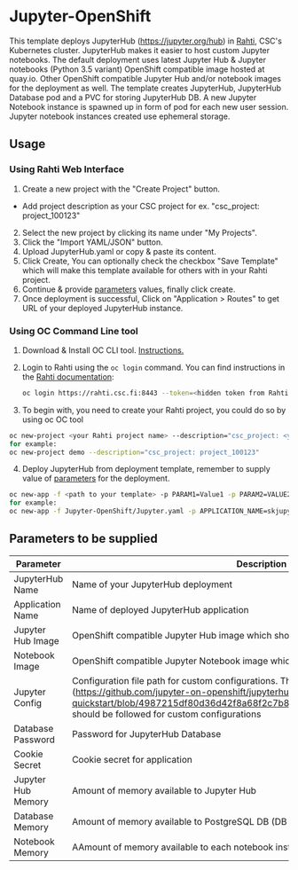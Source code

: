 # Jupyter-OpenShift

This template deploys JupyterHub (https://jupyter.org/hub) in [Rahti](https://rahti.csc.fi/), CSC's Kubernetes cluster. JupyterHub makes it easier to host custom Jupyter notebooks. The default deployment uses latest Jupyter Hub & Jupyter notebooks (Python 3.5 variant) OpenShift compatible image hosted at quay.io. Other OpenShift compatible Jupyter Hub and/or notebook images for the deployment as well. The template creates JupyterHub, JupyterHub Database pod and a PVC for storing JupyterHub DB. A new Jupyter Notebook instance is spawned up in form of pod for each new user session. Jupyter notebook instances created use ephemeral storage.

## Usage

### Using Rahti Web Interface
1. Create a new project with the "Create Project" button.
  * Add project description as your CSC project for ex. "csc_project: project_100123"
2. Select the new project by clicking its name under "My Projects".
3. Click the "Import YAML/JSON" button.
4. Upload JupyterHub.yaml or copy & paste its content.
5. Click Create, You can optionally check the checkbox "Save Template" which will make this template available for others with in your Rahti project.
6. Continue & provide [parameters](#parameters-to-be-supplied) values, finally click create.
7. Once deployment is successful, Click on "Application > Routes" to get URL of your deployed JupyterHub instance.

### Using OC Command Line tool
1. Download & Install OC CLI tool. [Instructions.](https://docs.okd.io/latest/cli_reference/get_started_cli.html)
2. Login to Rahti using the `oc login` command. You can find
   instructions in the [Rahti documentation](https://rahti.csc.fi/usage/cli/):

   ```bash
   oc login https://rahti.csc.fi:8443 --token=<hidden token from Rahti>
   ```
3. To begin with, you need to create your Rahti project, you could do so by using oc OC tool
 ```bash
oc new-project <your Rahti project name> --description="csc_project: <your CSC project name>"
for example:
oc new-project demo --description="csc_project: project_100123"
```
4. Deploy JupyterHub from deployment template, remember to supply value of [parameters](#parameters-to-be-supplied) for the deployment.  
```bash
oc new-app -f <path to your template> -p PARAM1=Value1 -p PARAM2=VALUE2 -p PARAM3=VALUE3
for example:
oc new-app -f Jupyter-OpenShift/Jupyter.yaml -p APPLICATION_NAME=skjupyter -p BUILDER_IMAGE=jupyterhub:3.1.0
```
## Parameters to be supplied

|Parameter|	Description|
|---------|------------|
|JupyterHub Name	| Name of your JupyterHub deployment |
|Application Name	| Name of deployed JupyterHub application|
|Jupyter Hub Image | OpenShift compatible Jupyter Hub image which should be used for deployment|
|Notebook Image	| OpenShift compatible Jupyter Notebook image which should be used for deployment|
|Jupyter Config |	Configuration file path for custom configurations. This [template] (https://github.com/jupyter-on-openshift/jupyterhub-quickstart/blob/4987215df80d36d42f8a68f2c7b8a166e69d3d9b/jupyterhub_config.py) should be followed for custom configurations|
|Database Password|	Password for JupyterHub Database|
|Cookie Secret|	Cookie secret for application |
|Jupyter Hub Memory|	Amount of memory available to Jupyter Hub |
|Database Memory|	Amount of memory available to PostgreSQL DB (DB of Jupyter Hub) |
|Notebook Memory|	AAmount of memory available to each notebook instance |
